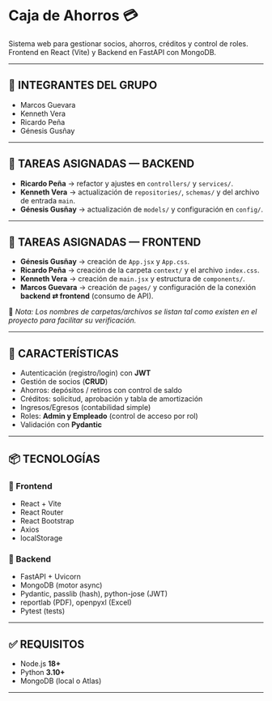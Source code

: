 # Caja de Ahorros 💳

Sistema web para gestionar socios, ahorros, créditos y control de roles.  
Frontend en React (Vite) y Backend en FastAPI con MongoDB.

---

## 👥 INTEGRANTES DEL GRUPO
- Marcos Guevara  
- Kenneth Vera  
- Ricardo Peña  
- Génesis Gusñay  

---

## 🧩 TAREAS ASIGNADAS — BACKEND
- **Ricardo Peña** → refactor y ajustes en `controllers/` y `services/`.  
- **Kenneth Vera** → actualización de `repositories/`, `schemas/` y del archivo de entrada `main`.  
- **Génesis Gusñay** → actualización de `models/` y configuración en `config/`.  

---

## 🧩 TAREAS ASIGNADAS — FRONTEND
- **Génesis Gusñay** → creación de `App.jsx` y `App.css`.  
- **Ricardo Peña** → creación de la carpeta `context/` y el archivo `index.css`.  
- **Kenneth Vera** → creación de `main.jsx` y estructura de `components/`.  
- **Marcos Guevara** → creación de `pages/` y configuración de la conexión **backend ⇄ frontend** (consumo de API).  

📌 *Nota: Los nombres de carpetas/archivos se listan tal como existen en el proyecto para facilitar su verificación.*  

---

## 🚀 CARACTERÍSTICAS
- Autenticación (registro/login) con **JWT**  
- Gestión de socios (**CRUD**)  
- Ahorros: depósitos / retiros con control de saldo  
- Créditos: solicitud, aprobación y tabla de amortización  
- Ingresos/Egresos (contabilidad simple)  
- Roles: **Admin y Empleado** (control de acceso por rol)  
- Validación con **Pydantic**  

---

## 📦 TECNOLOGÍAS

### 🔹 Frontend
- React + Vite  
- React Router  
- React Bootstrap  
- Axios  
- localStorage  

### 🔹 Backend
- FastAPI + Uvicorn  
- MongoDB (motor async)  
- Pydantic, passlib (hash), python-jose (JWT)  
- reportlab (PDF), openpyxl (Excel)  
- Pytest (tests)  

---

## ✅ REQUISITOS
- Node.js **18+**  
- Python **3.10+**  
- MongoDB (local o Atlas)  

---
